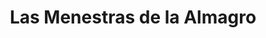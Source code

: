 ---
title: "Las Menestras de la Almagro"
url: /quito/las-menestras-de-la-almagro/
shop: panadería
---